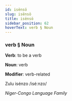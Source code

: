 ```yaml
---
id: isënsö
slug: isënsö
title: isënsö
sidebar_position: 62
hoverText: verb § Noun
---
```


### verb § Noun

**Verb**: to be a verb

**Noun**: verb

**Modifier**: verb-related

Zulu isénzo /iséːnzo/

*Niger-Congo Language Family*